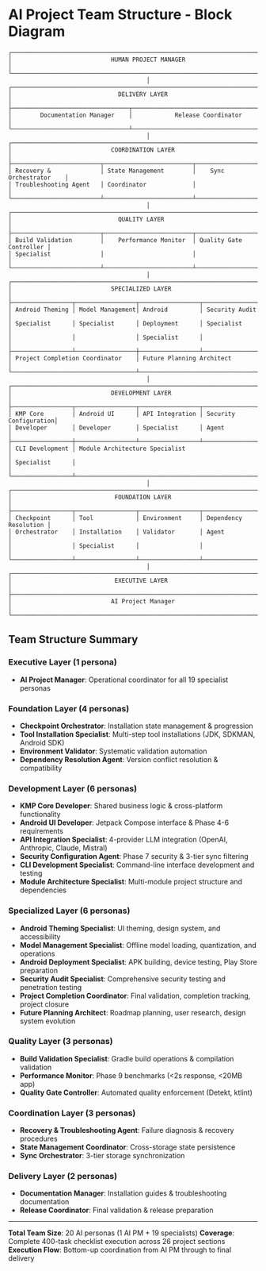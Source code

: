 # AI Project Team Structure - Block Diagram

```
┌─────────────────────────────────────────────────────────────────────────────┐
│                            HUMAN PROJECT MANAGER                            │
└─────────────────────────────────────────────────────────────────────────────┘
                                       │
┌─────────────────────────────────────────────────────────────────────────────┐
│                              DELIVERY LAYER                                 │
├─────────────────────────────────┬───────────────────────────────────────────┤
│        Documentation Manager    │            Release Coordinator            │
└─────────────────────────────────┴───────────────────────────────────────────┘
                                       │
┌─────────────────────────────────────────────────────────────────────────────┐
│                            COORDINATION LAYER                               │
├─────────────────────────┬─────────────────────────┬─────────────────────────┤
│ Recovery &              │ State Management        │    Sync Orchestrator    │
│ Troubleshooting Agent   │ Coordinator             │                         │
└─────────────────────────┴─────────────────────────┴─────────────────────────┘
                                       │
┌─────────────────────────────────────────────────────────────────────────────┐
│                              QUALITY LAYER                                  │
├─────────────────────────┬─────────────────────────┬─────────────────────────┤
│ Build Validation        │    Performance Monitor  │ Quality Gate Controller │
│ Specialist              │                         │                         │
└─────────────────────────┴─────────────────────────┴─────────────────────────┘
                                       │
┌─────────────────────────────────────────────────────────────────────────────┐
│                            SPECIALIZED LAYER                                │
├─────────────────┬─────────────────┬─────────────────┬───────────────────────┤
│ Android Theming │ Model Management│ Android         │ Security Audit        │
│ Specialist      │ Specialist      │ Deployment      │ Specialist            │
│                 │                 │ Specialist      │                       │
├─────────────────┴─────────────────┼─────────────────┴───────────────────────┤
│ Project Completion Coordinator    │ Future Planning Architect               │
└───────────────────────────────────┴─────────────────────────────────────────┘
                                       │
┌─────────────────────────────────────────────────────────────────────────────┐
│                            DEVELOPMENT LAYER                                │
├─────────────────┬─────────────────┬─────────────────┬───────────────────────┤
│ KMP Core        │ Android UI      │ API Integration │ Security Configuration│
│ Developer       │ Developer       │ Specialist      │ Agent                 │
├─────────────────┼─────────────────┴─────────────────┴───────────────────────┤
│ CLI Development │ Module Architecture Specialist                            │
│ Specialist      │                                                           │
└─────────────────┴───────────────────────────────────────────────────────────┘
                                       │
┌─────────────────────────────────────────────────────────────────────────────┐
│                             FOUNDATION LAYER                                │
├─────────────────┬─────────────────┬─────────────────┬───────────────────────┤
│ Checkpoint      │ Tool            │ Environment     │ Dependency Resolution │
│ Orchestrator    │ Installation    │ Validator       │ Agent                 │
│                 │ Specialist      │                 │                       │
└─────────────────┴─────────────────┴─────────────────┴───────────────────────┘
                                       │
┌─────────────────────────────────────────────────────────────────────────────┐
│                             EXECUTIVE LAYER                                 │
├─────────────────────────────────────────────────────────────────────────────┤
│                            AI Project Manager                               │
└─────────────────────────────────────────────────────────────────────────────┘
```

## Team Structure Summary

### Executive Layer (1 persona)
- **AI Project Manager**: Operational coordinator for all 19 specialist personas

### Foundation Layer (4 personas)
- **Checkpoint Orchestrator**: Installation state management & progression
- **Tool Installation Specialist**: Multi-step tool installations (JDK, SDKMAN, Android SDK)
- **Environment Validator**: Systematic validation automation
- **Dependency Resolution Agent**: Version conflict resolution & compatibility

### Development Layer (6 personas)
- **KMP Core Developer**: Shared business logic & cross-platform functionality
- **Android UI Developer**: Jetpack Compose interface & Phase 4-6 requirements
- **API Integration Specialist**: 4-provider LLM integration (OpenAI, Anthropic, Claude, Mistral)
- **Security Configuration Agent**: Phase 7 security & 3-tier sync filtering
- **CLI Development Specialist**: Command-line interface development and testing
- **Module Architecture Specialist**: Multi-module project structure and dependencies

### Specialized Layer (6 personas)
- **Android Theming Specialist**: UI theming, design system, and accessibility
- **Model Management Specialist**: Offline model loading, quantization, and operations
- **Android Deployment Specialist**: APK building, device testing, Play Store preparation
- **Security Audit Specialist**: Comprehensive security testing and penetration testing
- **Project Completion Coordinator**: Final validation, completion tracking, project closure
- **Future Planning Architect**: Roadmap planning, user research, design system evolution

### Quality Layer (3 personas)
- **Build Validation Specialist**: Gradle build operations & compilation validation
- **Performance Monitor**: Phase 9 benchmarks (<2s response, <20MB app)
- **Quality Gate Controller**: Automated quality enforcement (Detekt, ktlint)

### Coordination Layer (3 personas)
- **Recovery & Troubleshooting Agent**: Failure diagnosis & recovery procedures
- **State Management Coordinator**: Cross-storage state persistence
- **Sync Orchestrator**: 3-tier storage synchronization

### Delivery Layer (2 personas)
- **Documentation Manager**: Installation guides & troubleshooting documentation
- **Release Coordinator**: Final validation & release preparation

---

**Total Team Size**: 20 AI personas (1 AI PM + 19 specialists)
**Coverage**: Complete 400-task checklist execution across 26 project sections
**Execution Flow**: Bottom-up coordination from AI PM through to final delivery